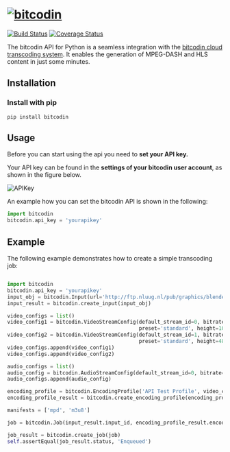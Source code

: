 # [![bitcodin](http://www.bitcodin.com/wp-content/uploads/2014/10/bitcodin-small.gif)](http://www.bitcodin.com)
[![Build Status](https://travis-ci.org/bitmovin/bitcodin-python.svg?branch=master)](https://travis-ci.org/bitmovin/bitcodin-python)
[![Coverage Status](https://coveralls.io/repos/bitmovin/bitcodin-python/badge.svg?branch=master)](https://coveralls.io/r/bitmovin/bitcodin-python?branch=master)

The bitcodin API for Python is a seamless integration with the [bitcodin cloud transcoding system](http://www.bitcodin.com). It enables the generation of MPEG-DASH and HLS content in just some minutes.

Installation
------------

### Install with pip ###

```
pip install bitcodin
```
 
Usage
-----

Before you can start using the api you need to **set your API key.**

Your API key can be found in the **settings of your bitcodin user account**, as shown in the figure below.

![APIKey](http://www.bitcodin.com/wp-content/uploads/2015/06/api_key.png)

An example how you can set the bitcodin API is shown in the following:

```python
import bitcodin
bitcodin.api_key = 'yourapikey'
```

Example
-----
The following example demonstrates how to create a simple transcoding job:
```python

import bitcodin
bitcodin.api_key = 'yourapikey'
input_obj = bitcodin.Input(url='http://ftp.nluug.nl/pub/graphics/blender/demo/movies/Sintel.2010.720p.mkv')
input_result = bitcodin.create_input(input_obj)

video_configs = list()
video_config1 = bitcodin.VideoStreamConfig(default_stream_id=0, bitrate=1024000, profile='Main',
                                           preset='standard', height=1024, width=768)
video_config2 = bitcodin.VideoStreamConfig(default_stream_id=1, bitrate=512000, profile='Main',
                                           preset='standard', height=480, width=640)
video_configs.append(video_config1)
video_configs.append(video_config2)

audio_configs = list()
audio_config = bitcodin.AudioStreamConfig(default_stream_id=0, bitrate=192000)
audio_configs.append(audio_config)

encoding_profile = bitcodin.EncodingProfile('API Test Profile', video_configs, audio_configs)
encoding_profile_result = bitcodin.create_encoding_profile(encoding_profile)

manifests = ['mpd', 'm3u8']

job = bitcodin.Job(input_result.input_id, encoding_profile_result.encoding_profile_id, manifests)

job_result = bitcodin.create_job(job)
self.assertEqual(job_result.status, 'Enqueued')

```